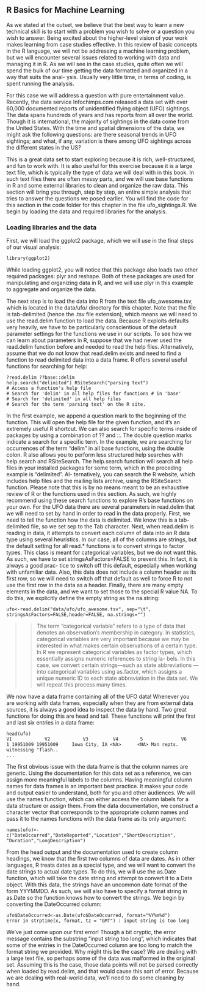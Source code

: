 ## R Basics for Machine Learning ##

As we stated at the outset, we believe that the best way to learn a new technical skill is to start with a problem you wish to solve or a question you wish to answer. Being excited about the higher-level vision of your work makes learning from case studies effective. In this review of basic concepts in the R language, we will not be addressing a machine learning problem, but we will encounter several issues related to working with data and managing it in R. As we will see in the case studies, quite often we will spend the bulk of our time getting the data formatted and organized in a way that suits the anal- ysis. Usually very little time, in terms of coding, is spent running the analysis.

For this case we will address a question with pure entertainment value. Recently, the data service Infochimps.com released a data set with over 60,000 documented reports of unidentified flying object (UFO) sightings. The data spans hundreds of years and has reports from all over the world. Though it is international, the majority of sightings in the data come from the United States. With the time and spatial dimensions of the data, we might ask the following questions: are there seasonal trends in UFO sightings; and what, if any, variation is there among UFO sightings across the different states in the US?

This is a great data set to start exploring because it is rich, well-structured, and fun to work with. It is also useful for this exercise because it is a large text file, which is typically the type of data we will deal with in this book. In such text files there are often messy parts, and we will use base functions in R and some external libraries to clean and organize the raw data. This section will bring you through, step by step, an entire simple analysis that tries to answer the questions we posed earlier. You will find the code for this section in the code folder for this chapter in the file ufo_sightings.R. We begin by loading the data and required libraries for the analysis.

### Loading libraries and the data ###
First, we will load the ggplot2 package, which we will use in the final steps of our visual analysis:

    library(ggplot2)

While loading ggplot2, you will notice that this package also loads two other required packages: plyr and reshape. Both of these packages are used for manipulating and organizing data in R, and we will use plyr in this example to aggregate and organize the data.

The next step is to load the data into R from the text file ufo_awesome.tsv, which is located in the data/ufo/ directory for this chapter. Note that the file is tab-delimited (hence the .tsv file extension), which means we will need to use the read.delim function to load the data. Because R exploits defaults very heavily, we have to be particularly conscientious of the default parameter settings for the functions we use in our scripts. To see how we can learn about parameters in R, suppose that we had never used the read.delim function before and needed to read the help files. Alternatively, assume that we do not know that read.delim exists and need to find a function to read delimited data into a data frame. R offers several useful functions for searching for help:

    ?read.delim ??base::delim
    help.search("delimited") RSiteSearch("parsing text")
    # Access a function's help file
    # Search for 'delim' in all help files for functions # in 'base'
    # Search for 'delimited' in all help files
    # Search for the term 'parsing text' on the R site.

In the first example, we append a question mark to the beginning of the function. This will open the help file for the given function, and it’s an extremely useful R shortcut. We can also search for specific terms inside of packages by using a combination of ?? and ::. The double question marks indicate a search for a specific term. In the example, we are searching for occurrences of the term “delim” in all base functions, using the double colon. R also allows you to perform less structured help searches with help.search and RSiteSearch. The help.search function will search all help files in your installed packages for some term, which in the preceding example is “delimited”. Al- ternatively, you can search the R website, which includes help files and the mailing lists archive, using the RSiteSearch function. Please note that this is by no means meant to be an exhaustive review of R or the functions used in this section. As such, we highly recommend using these search functions to explore R’s base functions on your own.
For the UFO data there are several parameters in read.delim that we will need to set by hand in order to read in the data properly. First, we need to tell the function how the data is delimited. We know this is a tab-delimited file, so we set sep to the Tab character. Next, when read.delim is reading in data, it attempts to convert each column of data into an R data type using several heuristics. In our case, all of the columns are strings, but the default setting for all read.* functions is to convert strings to factor types. This class is meant for categorical variables, but we do not want this. As such, we have to set stringsAsFactors=FALSE to prevent this. In fact, it is always a good prac- tice to switch off this default, especially when working with unfamiliar data. Also, this data does not include a column header as its first row, so we will need to switch off that default as well to force R to not use the first row in the data as a header. Finally, there are many empty elements in the data, and we want to set those to the special R value NA.
To do this, we explicitly define the empty string as the na.string: 

    ufo<-read.delim("data/ufo/ufo_awesome.tsv", sep="\t", stringsAsFactors=FALSE,header=FALSE, na.strings="")

>>The term “categorical variable” refers to a type of data that denotes an observation’s membership in category. In statistics, categorical variables are very important because we may be interested in what makes certain observations of a certain type. In R we represent categorical variables as factor types, which essentially assigns numeric references to string la- bels. In this case, we convert certain strings—such as state abbreviations —into categorical variables using as.factor, which assigns a unique numeric ID to each state abbreviation in the data set. We will repeat this process many times.

We now have a data frame containing all of the UFO data! Whenever you are working with data frames, especially when they are from external data sources, it is always a good idea to inspect the data by hand. Two great functions for doing this are head and tail. These functions will print the first and last six entries in a data frame:

    head(ufo)
    V1            V2            V3         V4        5              V6
    1 19951009 19951009     Iowa City, IA <NA>      <NA> Man repts. witnessing "flash..
    ...
    
The first obvious issue with the data frame is that the column names are generic. Using the documentation for this data set as a reference, we can assign more meaningful labels to the columns. Having meaningful column names for data frames is an important best practice. It makes your code and output easier to understand, both for you and other audiences. We will use the names function, which can either access the column labels for a data structure or assign them. From the data documentation, we construct a character vector that corresponds to the appropriate column names and pass it to the names functions with the data frame as its only argument:

    names(ufo)<-c("DateOccurred","DateReported","Location","ShortDescription", "Duration","LongDescription")

From the head output and the documentation used to create column headings, we know that the first two columns of data are dates. As in other languages, R treats dates as a special type, and we will want to convert the date strings to actual date types. To do this, we will use the as.Date function, which will take the date string and attempt to convert it to a Date object. With this data, the strings have an uncommon date format of the form YYYMMDD. As such, we will also have to specify a format string in as.Date so the function knows how to convert the strings. We begin by converting the DateOccurred column:

    ufo$DateOccurred<-as.Date(ufo$DateOccurred, format="%Y%m%d")
    Error in strptime(x, format, tz = "GMT") : input string is too long

We’ve just come upon our first error! Though a bit cryptic, the error message contains the substring “input string too long”, which indicates that some of the entries in the DateOccurred column are too long to match the format string we provided. Why might this be the case? We are dealing with a large text file, so perhaps some of the data was malformed in the original set. Assuming this is the case, those data points will not be parsed correctly when loaded by read.delim, and that would cause this sort of error. Because we are dealing with real-world data, we’ll need to do some cleaning by hand.

